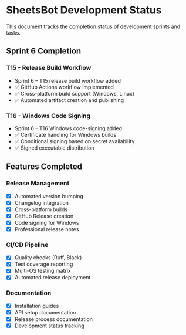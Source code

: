 # SheetsBot Development Status

This document tracks the completion status of development sprints and tasks.

## Sprint 6 Completion

### T15 - Release Build Workflow
- Sprint 6 – T15 release build workflow added
- ✅ GitHub Actions workflow implemented
- ✅ Cross-platform build support (Windows, Linux)
- ✅ Automated artifact creation and publishing

### T16 - Windows Code Signing
- Sprint 6 – T16 Windows code-signing added
- ✅ Certificate handling for Windows builds
- ✅ Conditional signing based on secret availability
- ✅ Signed executable distribution

## Features Completed

### Release Management
- [x] Automated version bumping
- [x] Changelog integration
- [x] Cross-platform builds
- [x] GitHub Release creation
- [x] Code signing for Windows
- [x] Professional release notes

### CI/CD Pipeline
- [x] Quality checks (Ruff, Black)
- [x] Test coverage reporting
- [x] Multi-OS testing matrix
- [x] Automated release deployment

### Documentation
- [x] Installation guides
- [x] API setup documentation
- [x] Release process documentation
- [x] Development status tracking